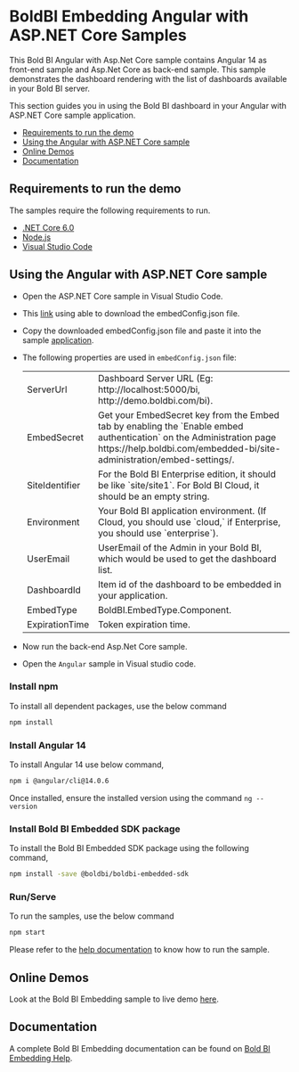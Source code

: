 # BoldBI Embedding Angular with ASP.NET Core Samples

 This Bold BI Angular with Asp.Net Core sample contains Angular 14 as front-end sample and Asp.Net Core as back-end sample. This sample demonstrates the dashboard rendering with the list of dashboards available in your Bold BI server.

This section guides you in using the Bold BI dashboard in your Angular with ASP.NET Core sample application.

 * [Requirements to run the demo](#requirements-to-run-the-demo)
 * [Using the Angular with ASP.NET Core sample](#using-the-Angular-with-ASP.NET-Core-sample)
 * [Online Demos](#online-demos)
 * [Documentation](#documentation)

 ## Requirements to run the demo

The samples require the following requirements to run.

 * [.NET Core 6.0](https://dotnet.microsoft.com/en-us/download/dotnet-core)
 * [Node.js](https://nodejs.org/en/)
 * [Visual Studio Code](https://code.visualstudio.com/download)

 ## Using the Angular with ASP.NET Core sample
 
  * Open the ASP.NET Core sample in Visual Studio Code. 

 * This [link](https://help.boldbi.com/cloud-bi/site-administration/embed-settings/) using able to download the embedConfig.json file. 
 
 * Copy the downloaded embedConfig.json file and paste it into the sample [application](https://github.com/boldbi/aspnet-core-sample/tree/master/BoldBI.Embed.Sample/BoldBI.Embed.Sample).
 
 * The following properties are used in `embedConfig.json` file:

    <meta charset="utf-8"/>
    <table>
    <tbody>
        <tr>
            <td align="left">ServerUrl</td>
            <td align="left">Dashboard Server URL (Eg: http://localhost:5000/bi, http://demo.boldbi.com/bi).</td>
        </tr>
        <tr>
            <td align="left">EmbedSecret</td>
            <td align="left">Get your EmbedSecret key from the Embed tab by enabling the `Enable embed authentication` on the Administration page https://help.boldbi.com/embedded-bi/site-administration/embed-settings/.</td>
        </tr>
        <tr>
            <td align="left">SiteIdentifier</td>
            <td align="left">For the Bold BI Enterprise edition, it should be like `site/site1`. For Bold BI Cloud, it should be an empty string.</td>
        </tr>
        <tr>
            <td align="left">Environment</td>
            <td align="left">Your Bold BI application environment. (If Cloud, you should use `cloud,` if Enterprise, you should use `enterprise`).</td>
        </tr>
        <tr>
            <td align="left">UserEmail</td>
            <td align="left">UserEmail of the Admin in your Bold BI, which would be used to get the dashboard list.</td>
        </tr>
        <tr>
            <td align="left">DashboardId</td>
            <td align="left">Item id of the dashboard to be embedded in your application.</td>
        </tr>
        <tr>
            <td align="left">EmbedType</td>
            <td align="left">BoldBI.EmbedType.Component.</td>
        </tr>
        <tr>
            <td align="left">ExpirationTime</td>
            <td align="left">Token expiration time.</td>
        </tr>
    </tbody>
    </table>

* Now run the back-end Asp.Net Core sample.

* Open the `Angular` sample in Visual studio code.

### Install npm

To install all dependent packages, use the below command

```bash
npm install
```

### Install Angular 14

To install Angular 14 use below command,

```bash
npm i @angular/cli@14.0.6
```
Once installed, ensure the installed version using the command <code>ng --version</code>

### Install Bold BI Embedded SDK package

To install the Bold BI Embedded SDK package using the following command,

```bash
npm install -save @boldbi/boldbi-embedded-sdk
```

### Run/Serve

To run the samples, use the below command

```bash
npm start
```

Please refer to the [help documentation](https://help.boldbi.com/embedded-bi/javascript-based/samples/v3.3.40-or-later/angular-with-javascript/#how-to-run-the-sample) to know how to run the sample.

## Online Demos

Look at the Bold BI Embedding sample to live demo [here](https://samples.boldbi.com/embed).


## Documentation

A complete Bold BI Embedding documentation can be found on [Bold BI Embedding Help](https://help.boldbi.com/embedded-bi/javascript-based/).
